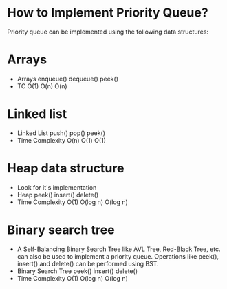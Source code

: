 # How to Implement Priority Queue? 
Priority queue can be implemented using the following data structures: 

# Arrays
* Arrays	enqueue()	dequeue()	peek()
* TC	      O(1)	    O(n)	   O(n)
# Linked list
* Linked List	push()	pop()	peek()
* Time Complexity	O(n)	O(1)	O(1)
# Heap data structure
* Look for it's implementation
* Heap              	peek()	insert()	delete()
* Time Complexity	     O(1)	  O(log n)	O(log n)
# Binary search tree
* A Self-Balancing Binary Search Tree like AVL Tree, Red-Black Tree, etc. can also be used to implement a priority queue. Operations like peek(), insert() and delete() can be performed using BST.
* Binary Search Tree	peek()	insert()	delete()
* Time Complexity	     O(1)	  O(log n)	O(log n)
